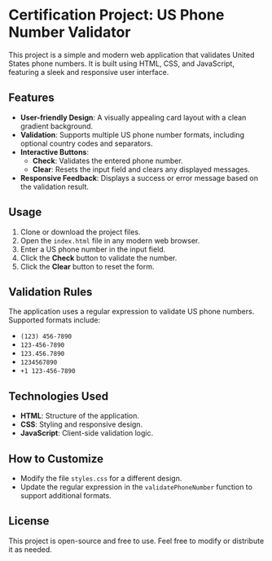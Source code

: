 
# Certification Project: US Phone Number Validator

This project is a simple and modern web application that validates United States phone numbers. It is built using HTML, CSS, and JavaScript, featuring a sleek and responsive user interface.

## Features

- **User-friendly Design**: A visually appealing card layout with a clean gradient background.
- **Validation**: Supports multiple US phone number formats, including optional country codes and separators.
- **Interactive Buttons**:
  - **Check**: Validates the entered phone number.
  - **Clear**: Resets the input field and clears any displayed messages.
- **Responsive Feedback**: Displays a success or error message based on the validation result.

## Usage

1. Clone or download the project files.
2. Open the `index.html` file in any modern web browser.
3. Enter a US phone number in the input field.
4. Click the **Check** button to validate the number.
5. Click the **Clear** button to reset the form.

## Validation Rules

The application uses a regular expression to validate US phone numbers. Supported formats include:

- `(123) 456-7890`
- `123-456-7890`
- `123.456.7890`
- `1234567890`
- `+1 123-456-7890`

## Technologies Used

- **HTML**: Structure of the application.
- **CSS**: Styling and responsive design.
- **JavaScript**: Client-side validation logic.

## How to Customize

- Modify the file `styles.css` for a different design.
- Update the regular expression in the `validatePhoneNumber` function to support additional formats.

## License

This project is open-source and free to use. Feel free to modify or distribute it as needed.